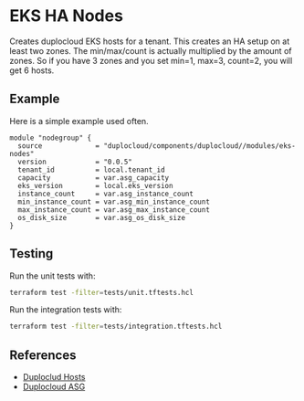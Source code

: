 # EKS HA Nodes  

Creates duplocloud EKS hosts for a tenant. This creates an HA setup on at least two zones. The min/max/count is actually multiplied by the amount of zones. So if you have 3 zones and you set min=1, max=3, count=2, you will get 6 hosts.  

## Example  

Here is a simple example used often. 

```hcl
module "nodegroup" {
  source             = "duplocloud/components/duplocloud//modules/eks-nodes"
  version            = "0.0.5"
  tenant_id          = local.tenant_id
  capacity           = var.asg_capacity
  eks_version        = local.eks_version
  instance_count     = var.asg_instance_count
  min_instance_count = var.asg_min_instance_count
  max_instance_count = var.asg_max_instance_count
  os_disk_size       = var.asg_os_disk_size
}
```

## Testing  

Run the unit tests with: 
```sh
terraform test -filter=tests/unit.tftests.hcl
```

Run the integration tests with: 
```sh
terraform test -filter=tests/integration.tftests.hcl
```

## References  
  - [Duploclud Hosts](https://docs.duplocloud.com/docs/azure/use-cases/hosts-vms)
  - [Duplocloud ASG](https://docs.duplocloud.com/docs/aws/use-cases/auto-scaling/auto-scaling-groups)
